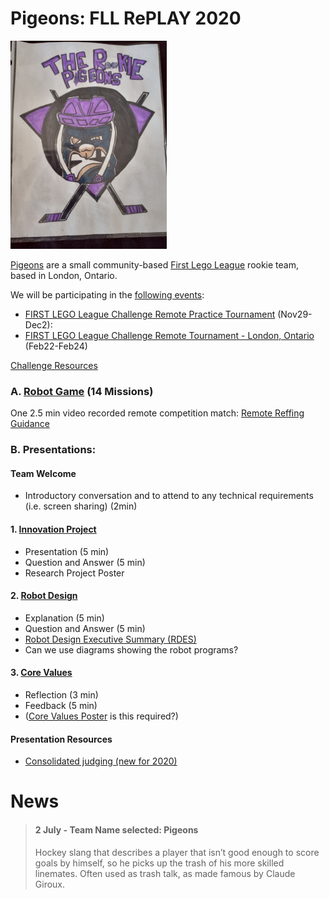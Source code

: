 # Pigeons: FLL RePLAY 2020

[![image](pigeon-logo.png)](https://fll-pigeons.github.io/gamechangers/)

[Pigeons](https://fll-pigeons.github.io/gamechangers/) are a small community-based [First Lego League](https://www.firstroboticscanada.org/fll/) rookie team, based in London, Ontario.

We will be participating in the [following events](https://www.firstroboticscanada.org/covid-3/):

  * [FIRST LEGO League Challenge Remote Practice Tournament](https://drive.google.com/file/d/1r0kj3WJekACYdHOAu3Z_-qRU7YjFfBcE/view) (Nov29-Dec2):
  * [FIRST LEGO League Challenge Remote Tournament - London, Ontario](https://www.eng.uwo.ca/outreach/first-robotics/lego-league/) (Feb22-Feb24)
  
  
[Challenge Resources](challenge.md)

### A. [Robot Game](robotgame.md) (14 Missions)

One 2.5 min video recorded remote competition match: [Remote Reffing Guidance](https://info.firstinspires.org/hubfs/Education_Resources/thinkscape/PD/FLL%20Explore%20and%20Challenge/RePLAY%20Remote%20Reffing%20Guidance.pdf)

### B. Presentations:

#### Team Welcome
* Introductory conversation and to attend to any technical requirements (i.e. screen sharing) (2min)

#### 1. [Innovation Project](project.md)
* Presentation (5 min)
* Question and Answer (5 min)
* Research Project Poster

#### 2. [Robot Design](robotDesign.md)
* Explanation (5 min)
* Question and Answer (5 min) 
* [Robot Design Executive Summary (RDES)](IO_RDES.pdf)
* Can we use diagrams showing the robot programs?

#### 3. [Core Values](coreValues.md)
* Reflection (3 min)
* Feedback (5 min)
* ([Core Values Poster](http://flltutorials.com/translations/en-us/CoreValues/CVPoster.pdf) is this required?)

#### Presentation Resources
* [Consolidated judging (new for 2020)](https://firstinspiresst01.blob.core.windows.net/first-game-changers/fll-challenge/Judging-Session-for-Teams.pdf)


# News
> #### 2 July - Team Name selected: Pigeons
> Hockey slang that describes a player that isn’t good enough to score goals by himself, so he picks up the trash of his more skilled linemates. Often used as trash talk, as made famous by Claude Giroux.
